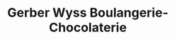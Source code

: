 ---
title: "Gerber Wyss Boulangerie-Chocolaterie"
url: /yverdon-les-bains/gerber-wyss-boulangerie-chocolaterie/
shop: Bäckerei
---